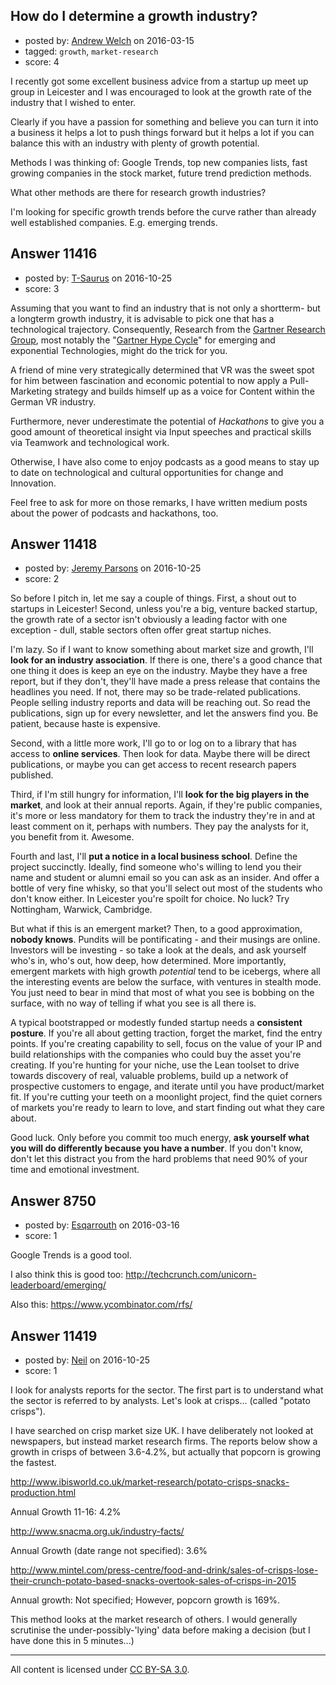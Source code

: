## How do I determine a growth industry?

- posted by: [Andrew Welch](https://stackexchange.com/users/112525/andrew-welch) on 2016-03-15
- tagged: `growth`, `market-research`
- score: 4

I recently got some excellent business advice from a startup up meet up group in Leicester and I was encouraged to look at the growth rate of the industry that I wished to enter. 

Clearly if you have a passion for something and believe you can turn it into a business it helps a lot to push things forward but it helps a lot if you can balance this with an industry with plenty of growth potential. 

Methods I was thinking of: Google Trends, top new companies lists, fast growing companies in the stock market, future trend prediction methods.

What other methods are there for research growth industries? 

I'm looking for specific growth trends before the curve rather than already well established companies. E.g. emerging trends.


## Answer 11416

- posted by: [T-Saurus](https://stackexchange.com/users/4117744/t-saurus) on 2016-10-25
- score: 3

<p>Assuming that you want to find an industry that is not only a shortterm- but a longterm growth industry, it is advisable to pick one that has a technological trajectory. Consequently, Research from the <a href="http://www.gartner.com/technology/home.jsp" rel="nofollow">Gartner Research Group</a>, most notably the "<a href="http://blogs.gartner.com/smarterwithgartner/files/2015/10/EmergingTech_Graphic.png" rel="nofollow">Gartner Hype Cycle</a>" for emerging and exponential Technologies, might do the trick for you. </p>

<p>A friend of mine very strategically determined that VR was the sweet spot for him between fascination and economic potential to now apply a Pull-Marketing strategy and builds himself up as a voice for Content within the German VR industry. </p>

<p>Furthermore, never underestimate the potential of <em>Hackathons</em> to give you a good amount of theoretical insight via Input speeches and practical skills via Teamwork and technological work.</p>

<p>Otherwise, I have also come to enjoy podcasts as a good means to stay up to date on technological and cultural opportunities for change and Innovation.</p>

<p>Feel free to ask for more on those remarks, I have written medium posts about the power of podcasts and hackathons, too.  </p>



## Answer 11418

- posted by: [Jeremy Parsons](https://stackexchange.com/users/497810/jeremy-parsons) on 2016-10-25
- score: 2

So before I pitch in, let me say a couple of things. First, a shout out to startups in Leicester! Second, unless you're a big, venture backed startup, the growth rate of a sector isn't obviously a leading factor with one exception - dull, stable sectors often offer great startup niches.

I'm lazy. So if I want to know something about market size and growth, I'll **look for an industry association**. If there is one, there's a good chance that one thing it does is keep an eye on the industry. Maybe they have a free report, but if they don't, they'll have made a press release that contains the headlines you need. If not, there may so be trade-related publications. People selling industry reports and data will be reaching out. So read the publications, sign up for every newsletter, and let the answers find you. Be patient, because haste is expensive.

Second, with a little more work, I'll go to or log on to a library that has access to **online services**. Then look for data. Maybe there will be direct publications, or maybe you can get access to recent research papers published.

Third, if I'm still hungry for information, I'll **look for the big players in the market**, and look at their annual reports. Again, if they're public companies, it's more or less mandatory for them to track the industry they're in and at least comment on it, perhaps with numbers. They pay the analysts for it, you benefit from it. Awesome.

Fourth and last, I'll **put a notice in a local business school**. Define the project succinctly. Ideally, find someone who's willing to lend you their name and student or alumni email so you can ask as an insider. And offer a bottle of very fine whisky, so that you'll select out most of the students who don't know either. In Leicester you're spoilt for choice. No luck? Try Nottingham, Warwick, Cambridge.

But what if this is an emergent market? Then, to a good approximation, **nobody knows**. Pundits will be pontificating - and their musings are online. Investors will be investing - so take a look at the deals, and ask yourself who's in, who's out, how deep, how determined. More importantly, emergent markets with high growth *potential* tend to be icebergs, where all the interesting events are below the surface, with ventures in stealth mode. You just need to bear in mind that most of what you see is bobbing on the surface, with no way of telling if what you see is all there is.

A typical bootstrapped or modestly funded startup needs a **consistent posture**. If you're all about getting traction, forget the market, find the entry points. If you're creating capability to sell, focus on the value of your IP and build relationships with the companies who could buy the asset you're creating. If you're hunting for your niche, use the Lean toolset to drive towards discovery of real, valuable problems, build up a network of prospective customers to engage, and iterate until you have product/market fit. If you're cutting your teeth on a moonlight project, find the quiet corners of markets you're ready to learn to love, and start finding out what they care about.

Good luck. Only before you commit too much energy, **ask yourself what you will do differently because you have a number**. If you don't know, don't let this distract you from the hard problems that need 90% of your time and emotional investment.


## Answer 8750

- posted by: [Esqarrouth](https://stackexchange.com/users/3055586/esqarrouth) on 2016-03-16
- score: 1

Google Trends is a good tool. 

I also think this is good too: http://techcrunch.com/unicorn-leaderboard/emerging/

Also this: https://www.ycombinator.com/rfs/


## Answer 11419

- posted by: [Neil](https://stackexchange.com/users/2711480/neil) on 2016-10-25
- score: 1

I look for analysts reports for the sector. The first part is to understand what the sector is referred to by analysts. Let's look at crisps... (called "potato crisps").

I have searched on crisp market size UK. I have deliberately not looked at newspapers, but instead market research firms. The reports below show a growth in crisps of between 3.6-4.2%, but actually that popcorn is growing the fastest.

http://www.ibisworld.co.uk/market-research/potato-crisps-snacks-production.html

Annual Growth 11-16: 4.2%

http://www.snacma.org.uk/industry-facts/

Annual Growth (date range not specified): 3.6%

http://www.mintel.com/press-centre/food-and-drink/sales-of-crisps-lose-their-crunch-potato-based-snacks-overtook-sales-of-crisps-in-2015

Annual growth: Not specified; However, popcorn growth is 169%.

This method looks at the market research of others. I would generally scrutinise the under-possibly-'lying' data before making a decision (but I have done this in 5 minutes...)



---

All content is licensed under [CC BY-SA 3.0](https://creativecommons.org/licenses/by-sa/3.0/).
